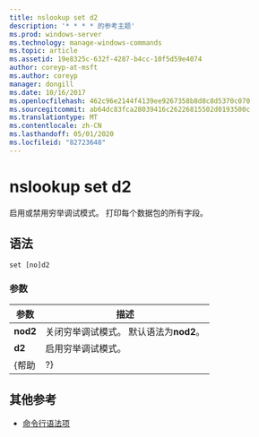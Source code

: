 ```yaml
---
title: nslookup set d2
description: '* * * * 的参考主题'
ms.prod: windows-server
ms.technology: manage-windows-commands
ms.topic: article
ms.assetid: 19e8325c-632f-4287-b4cc-10f5d59e4074
author: coreyp-at-msft
ms.author: coreyp
manager: dongill
ms.date: 10/16/2017
ms.openlocfilehash: 462c96e2144f4139ee9267358b8d8c8d5370c070
ms.sourcegitcommit: ab64dc83fca28039416c26226815502d0193500c
ms.translationtype: MT
ms.contentlocale: zh-CN
ms.lasthandoff: 05/01/2020
ms.locfileid: "82723648"
---
```

# <a name="nslookup-set-d2"></a>nslookup set d2



启用或禁用穷举调试模式。 打印每个数据包的所有字段。

## <a name="syntax"></a>语法

```
set [no]d2
```

### <a name="parameters"></a>参数

| 参数 |                             描述                              |
|-----------|----------------------------------------------------------------------|
| **nod2**  | 关闭穷举调试模式。 默认语法为**nod2**。 |
|  **d2**   |                 启用穷举调试模式。                  |
|   {帮助   |                                  ?}                                  |

## <a name="additional-references"></a>其他参考

- [命令行语法项](command-line-syntax-key.md)